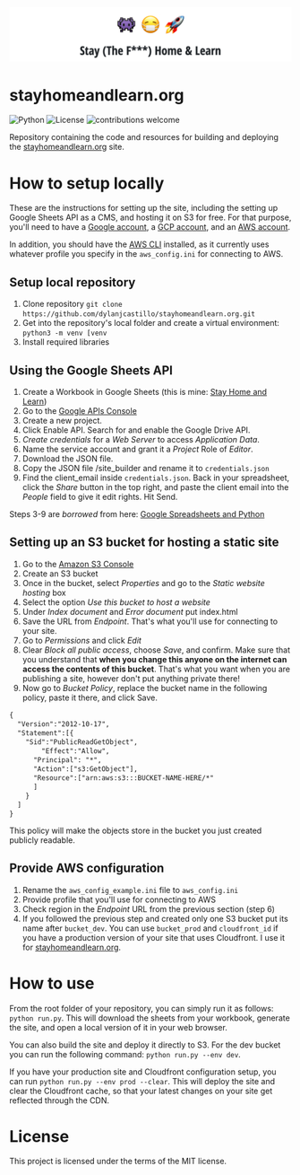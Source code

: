 ![](stayhomeandlearn_banner.png)
# stayhomeandlearn.org
![Python](https://img.shields.io/badge/Python-v3.7.1-brightgreen) ![License](https://img.shields.io/badge/license-MIT-blue) ![contributions welcome](https://img.shields.io/badge/contributions-welcome-brightgreen.svg?style=flat)

Repository containing the code and resources for building and deploying the [stayhomeandlearn.org](https://stayhomeandlearn.org) site.

# How to setup locally

These are the instructions for setting up the site, including the setting up Google Sheets API as a CMS, and hosting it on S3 for free. 
For that purpose, you'll need to have a [Google account](https://myaccount.google.com/), a [GCP account](https://cloud.google.com/), and an [AWS account](https://aws.amazon.com/free/). 

In addition, you should have the [AWS CLI](https://docs.aws.amazon.com/cli/latest/userguide/install-cliv2.html) installed, as it currently uses whatever profile you specify in the `aws_config.ini` for connecting to AWS.

## Setup local repository
1. Clone repository `git clone https://github.com/dylanjcastillo/stayhomeandlearn.org.git`
2. Get into the repository's local folder and create a virtual environment: `python3 -m venv [venv`
3. Install required libraries

## Using the Google Sheets API
1. Create a Workbook in Google Sheets (this is mine: [Stay Home and Learn](https://docs.google.com/spreadsheets/d/1RiPaFQHyDr1-jmefeenK3TAnn9MShQQBhD6fZV0LgGM/edit?usp=sharing))
2. Go to the [Google APIs Console](https://console.developers.google.com/)
3. Create a new project.
4. Click Enable API. Search for and enable the Google Drive API.
5. *Create credentials* for a *Web Server* to access *Application Data*.
6. Name the service account and grant it a *Project* Role of *Editor*.
7. Download the JSON file.
8. Copy the JSON file <REPO>/site_builder and rename it to `credentials.json`
9. Find the client_email inside `credentials.json`. Back in your spreadsheet, click the *Share* button in the top right, and paste the client email into the *People* field to give it edit rights. Hit Send. 

Steps 3-9 are *borrowed* from here: [Google Spreadsheets and Python](https://www.twilio.com/blog/2017/02/an-easy-way-to-read-and-write-to-a-google-spreadsheet-in-python.html)

## Setting up an S3 bucket for hosting a static site 

1. Go to the [Amazon S3 Console](https://console.aws.amazon.com/s3) 
2. Create an S3 bucket
3. Once in the bucket, select *Properties* and go to the *Static website hosting* box
4. Select the option *Use this bucket to host a website*
5. Under *Index document* and *Error document* put index.html
6. Save the URL from *Endpoint*. That's what you'll use for connecting to your site.
7. Go to *Permissions* and click *Edit*
8. Clear *Block all public access*, choose *Save*, and confirm. Make sure that you understand that **when you change this anyone on the internet can access the contents of this bucket**. That's what you want when you are publishing a site, however don't put anything private there!
9. Now go to *Bucket Policy*, replace the bucket name in the following policy, paste it there, and click Save. 
```json5
{
  "Version":"2012-10-17",
  "Statement":[{
	"Sid":"PublicReadGetObject",
        "Effect":"Allow",
	  "Principal": "*",
      "Action":["s3:GetObject"],
      "Resource":["arn:aws:s3:::BUCKET-NAME-HERE/*"
      ]
    }
  ]
}
```
This policy will make the objects store in the bucket you just created publicly readable.

## Provide AWS configuration 
1. Rename the `aws_config_example.ini` file to `aws_config.ini`
2. Provide profile that you'll use for connecting to AWS
3. Check region in the *Endpoint* URL from the previous section (step 6)  
4. If you followed the previous step and created only one S3 bucket put its name after `bucket_dev`. You can use `bucket_prod` and `cloudfront_id` if you have a production version of your site that uses Cloudfront. I use it for [stayhomeandlearn.org](https://stayhomeandlearn.org).

# How to use

From the root folder of your repository, you can simply run it as follows: `python run.py`. This will download the sheets from your workbook, generate the site, and open a local version of it in your web browser.

You can also build the site and deploy it directly to S3. For the dev bucket you can run the following command: `python run.py --env dev`.

If you have your production site and Cloudfront configuration setup, you can run `python run.py --env prod --clear`. This will deploy the site and clear the Cloudfront cache, so that your latest changes on your site get reflected through the CDN. 

# License

This project is licensed under the terms of the MIT license.
